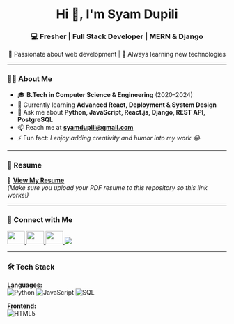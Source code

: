 <h1 align="center">Hi 👋, I'm Syam Dupili</h1>
<h3 align="center">💻 Fresher | Full Stack Developer | MERN & Django</h3>
<p align="center">
  🚀 Passionate about web development | 🌱 Always learning new technologies
</p>

---

### 👨‍💻 About Me
- 🎓 **B.Tech in Computer Science & Engineering** (2020–2024)  
- 🌱 Currently learning **Advanced React, Deployment & System Design**
- 💬 Ask me about **Python, JavaScript, React.js, Django, REST API, PostgreSQL**
- 📫 Reach me at **[syamdupili@gmail.com](mailto:syamdupili@gmail.com)**
- ⚡ Fun fact: _I enjoy adding creativity and humor into my work 😂_

---

### 📄 Resume
📄 [**View My Resume**](https://github.com/DupiliSyam/DupiliSyam/blob/main/Syam_Resume.pdf)  
*(Make sure you upload your PDF resume to this repository so this link works!)*

---

### 🔗 Connect with Me
<p align="left">
<a href="https://www.linkedin.com/in/syam-dupili-64710a286/" target="_blank">
  <img src="https://raw.githubusercontent.com/rahuldkjain/github-profile-readme-generator/master/src/images/icons/Social/linked-in-alt.svg" height="30" width="40" />
</a>
<a href="https://facebook.com/syamdupili" target="_blank">
  <img src="https://raw.githubusercontent.com/rahuldkjain/github-profile-readme-generator/master/src/images/icons/Social/facebook.svg" height="30" width="40" />
</a>
<a href="https://instagram.com/syam_1127" target="_blank">
  <img src="https://raw.githubusercontent.com/rahuldkjain/github-profile-readme-generator/master/src/images/icons/Social/instagram.svg" height="30" width="40" />
</a>
<a href="https://leetcode.com/u/syamdupili/" target="_blank">
  <img src="https://img.shields.io/badge/LeetCode-FFA116?style=for-the-badge&logo=leetcode&logoColor=black" />
</a>
</p>

---

### 🛠️ Tech Stack
**Languages:**  
![Python](https://img.shields.io/badge/Python-3776AB?style=for-the-badge&logo=python&logoColor=white)
![JavaScript](https://img.shields.io/badge/JavaScript-F7DF1E?style=for-the-badge&logo=javascript&logoColor=black)
![SQL](https://img.shields.io/badge/SQL-4479A1?style=for-the-badge&logo=postgresql&logoColor=white)

**Frontend:**  
![HTML5](https://img.s)
